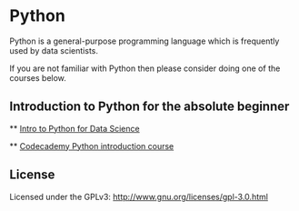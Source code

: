 # Python

Python is a general-purpose programming language which is frequently used by data scientists.

If you are not familiar with Python then please consider doing one of the courses below.

## Introduction to Python for the absolute beginner

** [Intro to Python for Data Science](https://www.datacamp.com/courses/intro-to-python-for-data-science)

** [Codecademy Python introduction course](https://www.codecademy.com/learn/python)


## License
Licensed under the GPLv3: http://www.gnu.org/licenses/gpl-3.0.html